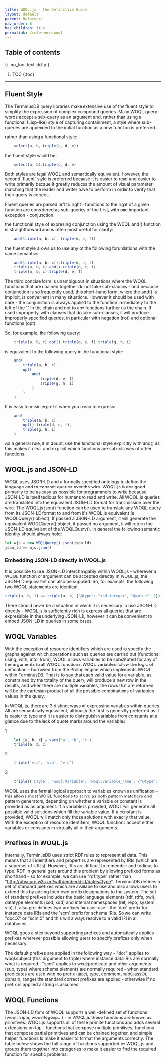 ```yaml
---
title: WOQL.js - the Definitive Guide
layout: default
parent: Reference
nav_order: 6
has_children: true
permalink: /reference/woql
---
```

## Table of contents

{: .no_toc .text-delta }

1. TOC
{:toc}

---

## Fluent Style

The TerminusDB query libraries make extensive use of the fluent style to simplify the expression of complex compound queries. Many WOQL query words accept a sub-query as an argument and, rather than using a functional (Lisp-like) style of capturing containment, a style where sub-queries are appended to the initial function as a new function is preferred.

rather than using a functional style:

```javascript
    select(a, b, triple(c, d, e))
```

the fluent style would be:

```javascript
    select(a, b).triple(c, d, e)
```

Both styles are legal WOQL and semantically equivalent. However, the second 'fluent' style is preferred because it is easier to read and easier to write primarily becaue it greatly reduces the amount of vizual parameter matching that the reader and writer have to perform in order to verify that their query is correct.

Fluent queries are parsed left to right - functions to the right of a given function are considered as sub-queries of the first, with one important exception - conjunction.

the functional style of expresing conjunction using the WOQL and() function is straightforward and is often most useful for clarity:

```javascript
    and(triple(a, b, c), triple(d, e, f))
```

the fluent style allows us to use any of the following forumlations with the same semantics:

```javascript
    and(triple(a, b, c)).triple(d, e, f)
    triple(a, b, c).and().triple(d, e, f)
    triple(a, b, c).triple(d, e, f)
```

The third concise form is unambiguous in situations where the WOQL functions that are chained together do not take sub-clauses - and because conjunction is so frequently used, this short-hand form, where the and() is implicit, is convenient in many situations. However it should be used with care - the conjunction is always applied to the function immediately to the left of the '.' in the chain and not to any functions further up the chain.  If used improperly, with clauses that do take sub-clauses, it will produce improperly specified queries, in particular with negation (not) and optional functions (opt).

So, for example, the following query:

```javascript
    triple(a, b, c).opt().triple(d, e, f).triple(g, h, i)
```

is equivalent to the following query in the functional style:

```javascript
    and(
        triple(a, b, c),
        opt(
            and(
                triple(d, e, f),
                triple(g, h, i)
            )
        )
    )
```

It is easy to misinterpret it when you mean to express:
```javascript
    and(
        triple(a, b, c),
        opt().triple(d, e, f),
        triple(g, h, i)
    )
```

As a general rule, if in doubt, use the functional style explicitly with and() as this makes it clear and explicit which functions are sub-clauses of other functions.

## WOQL.js and JSON-LD

WOQL uses JSON-LD and a formally specified ontology to define the language and to transmit queries over the wire.  WOQL.js is designed primarily to be as easy as possible for programmers to write because JSON-LD is itself tedious for humans to read and write. All WOQL.js queries are translated into the equivalent JSON-LD format for transmission over the wire.  The WOQL.js json() function can be used to translate any WOQL query from its JSON-LD format to and from it's WOQL.js equivalent (a WOQLQuery() object). If passed a JSON-LD argument, it will generate the equivalent WOQLQuery() object, if passed no argument, it will return the JSON-LD equivalent of the WOQLQuery(), in general the following semantic identity should always hold:

```javascript
let wjs = new WOQLQuery().json(json_ld)
json_ld == wjs.json()
```

### Embedding JSON-LD directly in WOQL.js

It is possible to use JSON-LD interchangably within WOQL.js - wherever a WOQL function or argument can be accepted directly in WOQL.js, the JSON-LD equivalent can also be supplied. So, for example, the following two WOQL statements are identical:

```javascript
triple(a, b, 1) == triple(a, b, {"@type": "xsd:integer", "@value": 1})
```

There should never be a situation in which it is necessary to use JSON-LD directly - WOQL.js is sufficiently rich to express all queries that are expressible in the underlying JSON-LD, however it can be convenient to embed JSON-LD in queries in some cases.

## WOQL Variables

With the exception of resource identifiers which are used to specify the graphs against which operations such as queries are carried out (functions: using, with, into, from), WOQL allows variables to be substituted for any of the arguments to all WOQL functions. WOQL variables follow the logic of unification - borrowed from the Prolog engine which implements WOQL within TerminusDB.  That is to say that each valid value for a variable, as constrained by the totality of the query, will produce a new row in the results, and when there are multiple variables, the rows that are returned will be the cartesian product of all the possible combinations of variables values in the query.

In WOQL.js, there are 3 distinct ways of expressing variables within queries. All are semantically equivalent, although the first is generally preferred as it is easier to type and it is easier to distinguish variables from constants at a glance due to the lack of quote marks around the variables

1

```javascript
    let [a, b, c] = vars('a', 'b', 'c')
    triple(a, b, c)
```

2

```javascript
    triple('v:a', 'v:b', 'v:c')
```

3

```javascript
    triple({'@type': 'woql:Variable', 'woql:variable_name': {"@type": 'xsd:string', '@value': 'a'}} ....)
```

WOQL uses the formal logical approach to variables known as unification - this allows most WOQL functions to serve as both pattern matchers and pattern generators, depending on whether a variable or constant is provided as an argument. If a variable is provided, WOQL will generate all possible valid solutions which fill the variable value. If a constant is provided, WOQL will match only those solutions with exactly that value. With the exception of resource identifiers, WOQL functions accept either variables or constants in virtually all of their arguments.

## Prefixes in WOQL.js

Internally, TerminusDB uses strict RDF rules to represent all data. This means that all identifiers and properties are represented by IRIs (which are a superset of URLs). However, IRIs are difficult to remember and tedious to type. RDF in general gets around this problem by allowing prefixed forms as shorthand - so for example, we can use "rdf:type" rather than "http://obscure.w3c.url/with/embedded/dates#type". TerminusDB defines a set of standard prefixes which are availabe to use and also allows users to extend this by adding their own prefix designations to the system. The set of standard prefixes includes the basic language elements (rdf, rdfs, owl), datatype elements (xsd, xdd) and internal namespaces (ref, repo, system, vio). It also pre-defines two prefixes for user-use - the 'doc' prefix for instance data IRIs and the 'scm' prefix for schema IRIs. So we can write "doc:X" or "scm:X" and this will always resolve to a valid IRI in all databases.


WOQL goes a step beyond supporting prefixes and automatically applies prefixes wherever possible allowing users to specify prefixes only when necessary.

The default prefixes are applied in the following way
    - "doc" applies to woql:subject (first argument to triple) where instance data IRIs are normally what is required
    - "scm" applies to woql:predicate and other arguments (sub, type) where schema elements are normally required
    - when standard predicates are used with no prefix (label, type, comment, subClassOf, domain, range) the standard correct prefixes are applied
    - otherwise if no prefix is applied a string is assumed

## WOQL Functions


The JSON-LD form of WOQL supports a well-defined set of functions (woql:Triple, woql:Regexp...) - in WOQL.js these functions are known as primitives. WOQL.js supports all of these primite functions and adds several extensions on top - functions that compose multiple primitives, functions that compose partial primitives and can be chained together, and simple helper functions to make it easier to format the arguments correctly. The table below shows the full range of functions supported by WOQL.js and groups them together into categories to make it easier to find the required function for specific problems.
